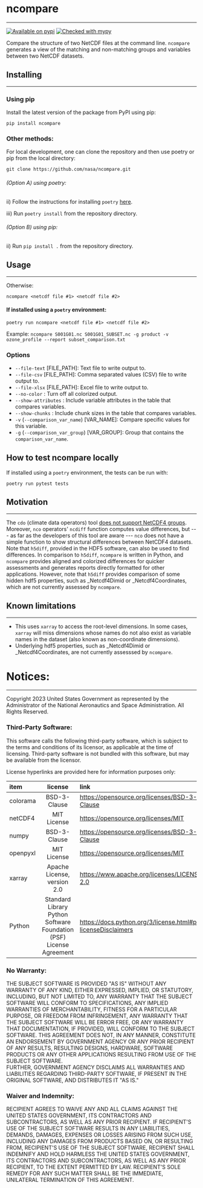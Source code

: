 # ncompare
_____
[![Available on pypi](https://img.shields.io/pypi/v/ncompare.svg)](https://pypi.org/project/ncompare/)
[![Checked with mypy](http://www.mypy-lang.org/static/mypy_badge.svg)](http://mypy-lang.org/)

Compare the structure of two NetCDF files at the command line.
`ncompare` generates a view of the matching and non-matching groups and variables between two NetCDF datasets.


## Installing
_____
### Using pip

Install the latest version of the package from PyPI using pip:
```
pip install ncompare
```

### Other methods:

For local development, one can clone the repository and then use poetry or pip from the local directory:

```
git clone https://github.com/nasa/ncompare.git
```

###### (Option A) using poetry:
ii) Follow the instructions for installing `poetry` [here](https://python-poetry.org/docs/).

iii) Run ```poetry install``` from the repository directory.

###### (Option B) using pip:

ii) Run ```pip install .``` from the repository directory.

## Usage
_____
Otherwise:
```
ncompare <netcdf file #1> <netcdf file #2>
```

#### If installed using a `poetry` environment:
```
poetry run ncompare <netcdf file #1> <netcdf file #2>
```

Example:
`ncompare S001G01.nc S001G01_SUBSET.nc -g product -v ozone_profile --report subset_comparison.txt`



### Options

- `--file-text` [FILE_PATH]: Text file to write output to.
- `--file-csv` [FILE_PATH]: Comma separated values (CSV) file to write output to.
- `--file-xlsx` [FILE_PATH]: Excel file to write output to.
- `--no-color` : Turn off all colorized output.
- `--show-attributes` : Include variable attributes in the table that compares variables.
- `--show-chunks` : Include chunk sizes in the table that compares variables.
- `-v` (`--comparison_var_name`) [VAR_NAME]: Compare specific values for this variable.
- `-g` (`--comparison_var_group`) [VAR_GROUP]: Group that contains the `comparison_var_name`.

## How to test ncompare locally

If installed using a `poetry` environment, the tests can be run with:
```
poetry run pytest tests
```

## Motivation
_____
The `cdo` (climate data operators) tool
[does not support NetCDF4 groups](https://code.mpimet.mpg.de/boards/2/topics/12073).
Moreover, `nco` operators' `ncdiff` function computes value differences, but
--- as far as the developers of this tool are aware ---
`nco` does not have a simple function to show structural differences between NetCDF4 datasets.
 Note that `h5diff`, provided in the HDF5 software, can also be used to find differences. 
In comparison to `h5diff`, `ncompare` is written in Python, and `ncompare` provides aligned and 
colorized differences for quicker assessments and generates reports directly formatted for other applications. However, note that
`h5diff` provides comparison of some hidden hdf5 properties, such as _Netcdf4Dimid or _Netcdf4Coordinates, 
which are not currently assessed by `ncompare`.   

## Known limitations
_____
- This uses `xarray` to access the root-level dimensions.
In some cases, `xarray` will miss dimensions whose names do not also exist as variable names in the dataset
  (also known as non-coordinate dimensions).
- Underlying hdf5 properties, such as _Netcdf4Dimid or _Netcdf4Coordinates, are not currently assesssed by `ncompare`.

# Notices:
_____
Copyright 2023 United States Government as represented by the Administrator of the National Aeronautics and Space Administration.  All Rights Reserved.
 
### Third-Party Software:
This software calls the following third-party software, which is subject to the terms and conditions of its licensor, 
as applicable at the time of licensing. Third-party software is not bundled with this software, 
but may be available from the licensor.
 
License hyperlinks are provided here for information purposes only:

| item     |                               license                               | link                                                          |
|:---------|:-------------------------------------------------------------------:|:--------------------------------------------------------------|
| colorama |                            BSD-3-Clause                             | https://opensource.org/licenses/BSD-3-Clause                  |
| netCDF4  |                             MIT License                             | https://opensource.org/licenses/MIT                           |
| numpy    |                            BSD-3-Clause                             | https://opensource.org/licenses/BSD-3-Clause                  |
| openpyxl |                             MIT License                             | https://opensource.org/licenses/MIT                           |
| xarray   |                     Apache License, version 2.0                     | https://www.apache.org/licenses/LICENSE-2.0                   |
| Python   | Standard Library Python Software Foundation (PSF) License Agreement | https://docs.python.org/3/license.html#psf-licenseDisclaimers |


### No Warranty: 
THE SUBJECT SOFTWARE IS PROVIDED "AS IS" WITHOUT ANY WARRANTY OF ANY KIND, EITHER EXPRESSED, IMPLIED, 
OR STATUTORY, INCLUDING, BUT NOT LIMITED TO, ANY WARRANTY THAT THE SUBJECT SOFTWARE WILL CONFORM TO SPECIFICATIONS, 
ANY IMPLIED WARRANTIES OF MERCHANTABILITY, FITNESS FOR A PARTICULAR PURPOSE, OR FREEDOM FROM INFRINGEMENT, 
ANY WARRANTY THAT THE SUBJECT SOFTWARE WILL BE ERROR FREE, OR ANY WARRANTY THAT DOCUMENTATION, IF PROVIDED, 
WILL CONFORM TO THE SUBJECT SOFTWARE. THIS AGREEMENT DOES NOT, IN ANY MANNER, 
CONSTITUTE AN ENDORSEMENT BY GOVERNMENT AGENCY OR ANY PRIOR RECIPIENT OF ANY RESULTS, RESULTING DESIGNS, HARDWARE, 
SOFTWARE PRODUCTS OR ANY OTHER APPLICATIONS RESULTING FROM USE OF THE SUBJECT SOFTWARE.  
FURTHER, GOVERNMENT AGENCY DISCLAIMS ALL WARRANTIES AND LIABILITIES REGARDING THIRD-PARTY SOFTWARE, 
IF PRESENT IN THE ORIGINAL SOFTWARE, AND DISTRIBUTES IT "AS IS."
 
### Waiver and Indemnity: 
RECIPIENT AGREES TO WAIVE ANY AND ALL CLAIMS AGAINST THE UNITED STATES GOVERNMENT, 
ITS CONTRACTORS AND SUBCONTRACTORS, AS WELL AS ANY PRIOR RECIPIENT. IF RECIPIENT'S USE OF THE SUBJECT SOFTWARE RESULTS 
IN ANY LIABILITIES, DEMANDS, DAMAGES, EXPENSES OR LOSSES ARISING FROM SUCH USE, INCLUDING ANY DAMAGES FROM PRODUCTS 
BASED ON, OR RESULTING FROM, RECIPIENT'S USE OF THE SUBJECT SOFTWARE, RECIPIENT SHALL INDEMNIFY AND HOLD HARMLESS 
THE UNITED STATES GOVERNMENT, ITS CONTRACTORS AND SUBCONTRACTORS, AS WELL AS ANY PRIOR RECIPIENT, 
TO THE EXTENT PERMITTED BY LAW. RECIPIENT'S SOLE 
REMEDY FOR ANY SUCH MATTER SHALL BE THE IMMEDIATE, UNILATERAL TERMINATION OF THIS AGREEMENT.
